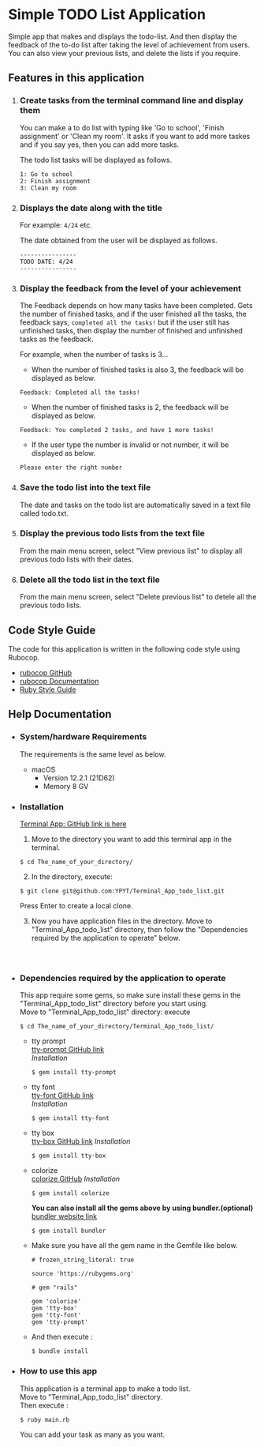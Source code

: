 # Simple TODO List Application 
Simple app that makes and displays the todo-list. And then display the feedback of the to-do list after taking the level of achievement from users.
You can also view your previous lists, and delete the lists if you require.  
  
  
## **Features in this application**  

1. ### **Create tasks from the terminal command line and display them**  
   You can make a to do list with typing like 'Go to school', 'Finish assignment' or 'Clean my room'.
   It asks if you want to add more taskes and if you say yes, then you can add more tasks.

   The todo list tasks will be displayed as follows.  
   ```
   1: Go to school  
   2: Finish assignment  
   3: Clean my room
   ```

1. ### **Displays the date along with the title**  
       
   For example: `4/24` etc.  
   
   The date obtained from the user will be displayed as follows.  
   ```
   ----------------
   TODO DATE: 4/24 
   ----------------
   ```

1. ### **Display the feedback from the level of your achievement**
   The Feedback depends on how many tasks have been completed. Gets the number of finished tasks, and if the user finished all the tasks, the feedback says, `completed all the tasks!` but if the user still has unfinished tasks, then display the number of finished and unfinished tasks as the feedback.   

   For example, when the number of tasks is 3...  
   - When the number of finished tasks is also 3, the feedback will be displayed as below.  
   ```
   Feedback: Completed all the tasks!
   ```
   - When the number of finished tasks is 2, the feedback will be displayed as below.
   ```
   Feedback: You completed 2 tasks, and have 1 more tasks!
   ```
   - If the user type the number is invalid or not number, it will be displayed as below.
   ```
   Please enter the right number
   ```

1. ### **Save the todo list into the text file**  
   The date and tasks on the todo list are automatically saved in a text file called todo.txt.  
  
  
1. ### **Display the previous todo lists from the text file**
   From the main menu screen, select "View previous list" to display all previous todo lists with their dates.


1. ### **Delete all the todo list in the text file**
    From the main menu screen, select "Delete previous list" to detele all the previous todo lists.

## **Code Style Guide**
   The code for this application is written in the following code style using Rubocop.  
   - [rubocop GitHub](https://github.com/rubocop/rubocop)  
   - [rubocop Documentation](https://docs.rubocop.org/rubocop/index.html)  
   - [Ruby Style Guide](https://rubystyle.guide/) 

## **Help Documentation**  

- ### **System/hardware Requirements**  
   The requirements is the same level as below.  
   - macOS 
     - Version 12.2.1 (21D62)
     - Memory 8 GV  
  

- ### **Installation**  
   [Terminal App: GitHub link is here](https://github.com/YPYT/Terminal_App_todo_list)  
     
   1. Move to the directory you want to add this terminal app in the terminal.  
   ``` 
   $ cd The_name_of_your_directory/
   ```  
  
   2. In the directory, execute:  
   ```
   $ git clone git@github.com:YPYT/Terminal_App_todo_list.git
   ```  
   Press Enter to create a local clone.  
 
   3. Now you have application files in the directory. Move to "Terminal_App_todo_list" directory, then follow the "Dependencies required by the application to operate" below.     
  　　  
  　　  
- ### **Dependencies required by the application to operate**  
   This app require some gems, so make sure install these gems in the "Terminal_App_todo_list" directory before you start using.   
   Move to "Terminal_App_todo_list" directory: execute  
   ``` 
   $ cd The_name_of_your_directory/Terminal_App_todo_list/
   ```  
   - tty prompt  
     [tty-prompt GitHub link](https://github.com/piotrmurach/tty-prompt)  
     *Installation*  
     ```
     $ gem install tty-prompt
     ```  

   - tty font  
     [tty-font GitHub link](https://github.com/piotrmurach/tty-font)  
     *Installation*   
     ```
     $ gem install tty-font
     ```  

   - tty box  
     [tty-box GitHub link](https://github.com/piotrmurach/tty-box)
     *Installation*  
     ```
     $ gem install tty-box  
     ``` 

   - colorize  
     [colorize GitHub](https://github.com/fazibear/colorize)
     *Installation*  
     ```
     $ gem install colorize
     ```  
     
     **You can also install all the gems above by using bundler.(optional)**  
     [bundler website link](https://bundler.io/)
     
     ``` 
     $ gem install bundler
     ```

   - Make sure you have all the gem name in the Gemfile like below.  
     ``` 
     # frozen_string_literal: true

     source 'https://rubygems.org'

     # gem "rails"

     gem 'colorize'
     gem 'tty-box'
     gem 'tty-font'
     gem 'tty-prompt'
     ``` 

   - And then execute :
     ```
     $ bundle install 
     ```

- ### **How to use this app**  
   This application is a terminal app to make a todo list.     
   Move to "Terminal_App_todo_list" directory.  
   Then execute :  
   ```
   $ ruby main.rb
   ```  

   You can add your task as many as you want. 

